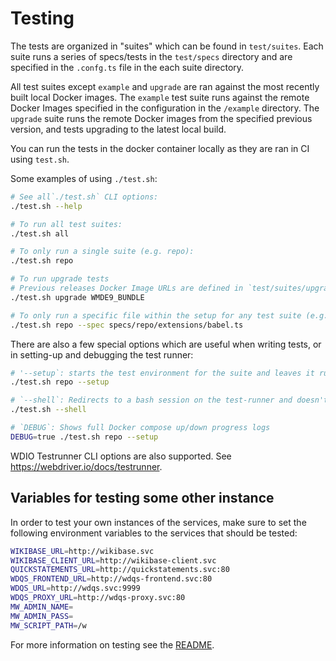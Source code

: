 # Testing

The tests are organized in "suites" which can be found in `test/suites`. Each suite runs a series of specs/tests in the `test/specs` directory and are specified in the `.confg.ts` file in the each suite directory. 

All test suites except `example` and `upgrade` are ran against the most recently built local Docker images. The `example` test suite runs against the remote Docker Images specified in the configuration in the `/example` directory. The `upgrade` suite runs the remote Docker images from the specified previous version, and tests upgrading to the latest local build.

You can run the tests in the docker container locally as they are ran in CI using `test.sh`.

Some examples of using `./test.sh`:

```bash
# See all`./test.sh` CLI options:
./test.sh --help

# To run all test suites:
./test.sh all

# To only run a single suite (e.g. repo):
./test.sh repo

# To run upgrade tests
# Previous releases Docker Image URLs are defined in `test/suites/upgrade/versions.ts`:
./test.sh upgrade WMDE9_BUNDLE

# To only run a specific file within the setup for any test suite (e.g. repo and the babel extension):
./test.sh repo --spec specs/repo/extensions/babel.ts
```

There are also a few special options which are useful when writing tests, or in setting-up and debugging the test runner:

```bash
# '--setup`: starts the test environment for the suite and leaves it running, but does not run any specs
./test.sh repo --setup

# `--shell`: Redirects to a bash session on the test-runner and doesn't execute any further commands
./test.sh --shell

# `DEBUG`: Shows full Docker compose up/down progress logs
DEBUG=true ./test.sh repo --setup
```

WDIO Testrunner CLI options are also supported. See https://webdriver.io/docs/testrunner.

##  Variables for testing some other instance

In order to test your own instances of the services, make sure to set the following environment variables to the services that should be tested:

```bash
WIKIBASE_URL=http://wikibase.svc
WIKIBASE_CLIENT_URL=http://wikibase-client.svc
QUICKSTATEMENTS_URL=http://quickstatements.svc:80
WDQS_FRONTEND_URL=http://wdqs-frontend.svc:80
WDQS_URL=http://wdqs.svc:9999
WDQS_PROXY_URL=http://wdqs-proxy.svc:80
MW_ADMIN_NAME=
MW_ADMIN_PASS=
MW_SCRIPT_PATH=/w
```

For more information on testing see the [README](../../test/README.md).
